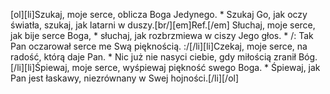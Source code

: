 [ol][li]Szukaj, moje serce, oblicza Boga Jedynego. * Szukaj Go, jak oczy światła, szukaj, jak latarni w duszy.[br/][em]Ref.[/em] Słuchaj, moje serce, jak bije serce Boga, * słuchaj, jak rozbrzmiewa w ciszy Jego głos. * /: Tak Pan oczarował serce me Swą pięknością. :/[/li][li]Czekaj, moje serce, na radość, którą daje Pan. * Nic już nie nasyci ciebie, gdy miłością zranił Bóg.[/li][li]Śpiewaj, moje serce, wyśpiewaj piękność swego Boga. * Śpiewaj, jak Pan jest łaskawy, niezrównany w Swej hojności.[/li][/ol]